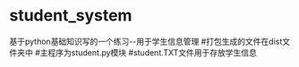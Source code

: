 # student_system
基于python基础知识写的一个练习--用于学生信息管理
#打包生成的文件在dist文件夹中
#主程序为student.py模块
#student.TXT文件用于存放学生信息
